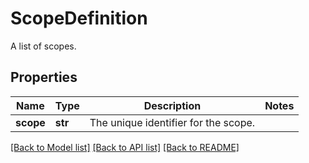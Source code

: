 # ScopeDefinition

A list of scopes.
## Properties
Name | Type | Description | Notes
------------ | ------------- | ------------- | -------------
**scope** | **str** | The unique identifier for the scope. | 

[[Back to Model list]](../README.md#documentation-for-models) [[Back to API list]](../README.md#documentation-for-api-endpoints) [[Back to README]](../README.md)


